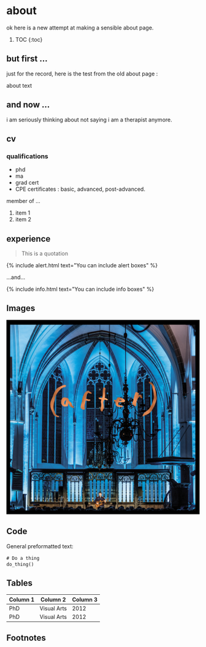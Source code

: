 # about

ok here is a new attempt at making a sensible about page.

1. TOC
{:toc}

## but first ...

just for the record, here is the test from the old about page :

about text

## and now ...

i am seriously thinking about not saying i am a therapist anymore.

## cv

### qualifications 

- phd
- ma
- grad cert
- CPE certificates : basic, advanced, post-advanced.

member of ...

1. item 1
1. item 2

## experience 

> This is a quotation

{% include alert.html text="You can include alert boxes" %}

...and...

{% include info.html text="You can include info boxes" %}

## Images

![](/images/after-mount-eerie.jpg "this image is 1.7mb?!")

## Code

General preformatted text:

    # Do a thing
    do_thing()


## Tables

| Column 1 | Column 2 | Column 3 |
|-|-|-|
| PhD | Visual Arts | 2012
| PhD | Visual Arts | 2012


## Footnotes

[^1]: This is the footnote.

